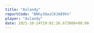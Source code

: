 ```yaml
---
title: "Aslandy"
reportCode: "BNhy3GwzCKJA89Vn"
player: "Aslandy"
date: 2021-10-24T19:01:26.673000+00:00
---
```

